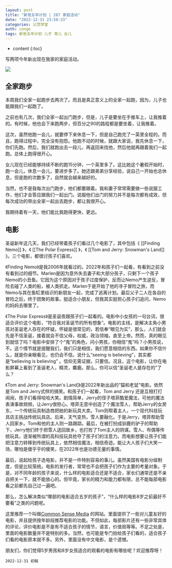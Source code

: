 ```yaml
---
layout: post
title: "新爸五年计划 | 287 家庭活动"
date: "2022-12-31 23:58:33"
categories: 父范学堂
auth: conge
tags: 新爸五年计划 儿子 育儿 女儿
---
```

* content
{:toc}

写两项今年新出现在我家的家庭活动。

![](https://img2.doubanio.com/view/photo/s_ratio_poster/public/p2881145311.webp)




## 全家跑步

本周我们全家一起跑步去两次了。而且是真正意义上的全家一起跑，因为，儿子也能跟我们一起跑了。

之前也有几次，我们全家一起出门跑步，但是，儿子是要坐在手推车上，让我推着的。有时候，他也会下来跑两步，但百分之90的路程都是要坐着，让我推着。

这次，虽然他跑一会儿，就要停下来休息一下，但是自己跑完了一英里全程的。而且，跑得过程中，完全没有抱怨。他跑不动的时候，就跟大家说，我先休息一下，你们先跑。然后，我们就跑出去一段儿，再返回来找他，然后他就再跟着我们一起跑。总体上跑得很开心。

女儿现在已经能够持续不断的跑15分钟，一个英里多了。这比她这个暑假开始时，跑一会儿，休息一会儿，要进步多了。她还跟弟弟分享经验，说自己一开始也总休息，但是跑的次数多了，自然就会越来越好的。

当然，也不是我每次出门跑步，他们都要跟着。我和妻子常常需要做一些说服工作，他们才会答应跟我们一起出门。说服他们出门的努力并不是每次都有成效，但每次成功的带出全家一起出去跑步，都让我很开心。

我期待着有一天，他们能比我跑得更快，更远。



## 电影

圣诞新年这几天，我们已经带着孩子们看过几个电影了，其中包括《 [[Finding Nemo]] 》，《 [[The Polar Express]] 》，《 [[Tom and Jerry: Snowman's Land]] 》。三个电影，都很讨孩子们喜欢。

《Finding Nemo》是我2006年就看过的。2022年和孩子们一起看，有看到之前没有看到过的细节。Marlen是因为意外失去妻子和大部分孩子，只剩下一个孩子Nemo的小丑鱼。它因为这个原因对于孩子过度保护，反而让Nemo产生逆反，冒险去碰了人类的船，被人类抓走。Marlen于是开始了他的寻子冒险之旅，而Nemo与其在鱼缸里结识的新朋友一起，完成了逃离计划。最后父子二人在各自的冒险之后，终于团聚的故事。挺适合小朋友，但我其实挺担心孩子们追问，Nemo的妈妈去哪里了。

《The Polar Express》是圣诞夜跟孩子们一起看的。电影中小女孩的一句台词，很适合评价这个电影，“符合我对圣诞节的所有想象”。电影的主线，是解决主角小男孩对圣诞老人存在的怀疑。怀疑是很常见的，若信奉“眼见为实”，那么，人们就会先是不信圣诞，接着就会不信父母，权威，政治领袖，直至上帝。然而，真的眼见到就信了吗？电影中安排了个“鬼”的角色，问小男孩，你相信“鬼”吗？小男孩说，不。这个情节就是提醒我们，我们只是相信，我们愿意相信的东西。如果你不信什么，就是你亲眼看见，也仍会不信。说什么“seeing is believing”，其实都是“believing is believing” 。信仰无需证据，只要信。况且，这个电影，让你在电影屏幕上看到了圣诞老人，精灵，麋鹿。那么，你可以信“圣诞老人是存在的”了么？

《Tom and Jerry: Snowman's Land]》是2022年新出品的“猫和老鼠”电影。依然是Tom and Jerry式样的搞笑。和孩子们一起看，Tom and Jerry 还是互相打打闹闹，孩子们看得哈哈大笑。剧情简单，Jerry的侄子塔菲酷爱魔法，可他的魔法表演事故频频，让Jerry很担心。塔菲无意中创造了个魔法雪人，帮助Jerry的女房东，一个传统玩具制造商把她的新玩具大卖。Tom则帮着主人，一个现代科技玩具店主挑战传统玩具店。后来，天气变热，雪人要融化。于是Jerry，塔菲帮助雪人回家乡。Tom和他的主人则一路跟踪。最后，在被打扮成驯鹿的驴子的帮助下，Jerry他们终于把雪人送回故乡，也打败了Tom主人的阴谋。雪人、布偶等传统玩具，逐渐被所谓的高科技玩具抢夺了孩子们的注意力。而电影想要让孩子们能把注意力转移到传统玩具上，依然相信魔法，相信奇迹。能让大人孩子们大笑一场，哪怕是傻乎乎的傻笑，在2022年也是功德无量的事情。

最后，说起给孩子选电影，并不是一件特别容易的事儿。虽然美国有电影分级制度，但是比较笼统。电影的发行者，常常也不会把孩子们作为主要的考量对象。于是，对不同年龄的孩子来说，什么样的电影适合还是不适合，家长们通常还是不亲自把关一下，就不能放心的。但毕竟，家长的精力和能力都有限，总不能每部电影看之前都先自己过一遍吧。

那么，怎么解决类似“哪部的电影适合五岁的孩子”，“什么样的电影8岁之前最好不要看”之类的问题呢。

这里推荐一个叫做[Common Sense Media](https://www.commonsensemedia.org/) 的网站。里面提供了一些对儿童友好的电影，并且提供按年龄段推荐电影的功能。不但如此，每部影片还有一些非常具体的评论，评价电影是不是有不适合孩子的情节，语言，价值观等等。不足之处是，里面的电影数量并不是特别的多。当然，也可能是专门拍给孩子们看的，适合孩子们看的电影原本就不多。另外，里面没有中文电影，是个遗憾。

朋友们，你们觉得5岁男孩和8岁女孩适合的观看的电影有哪些呢？欢迎推荐呀！

```
2022-12-31 初稿
```
